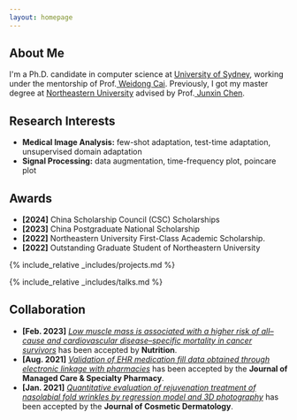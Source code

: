 ```yaml
---
layout: homepage
---
```


## About Me

I'm a Ph.D. candidate in computer science at <a href="https://www.sydney.edu.au/" target="_blank"> University of Sydney</a>,
working under the mentorship of Prof.<a href="https://weidong-tom-cai.github.io/" target="_blank"> Weidong Cai</a>. Previously, I got my master degree at <a href="https://www.neu.edu.cn/" target="_blank"> Northeastern University</a> advised by Prof.<a href="https://scholar.google.com/citations?user=Mn-xNAIAAAAJ&hl" target="_blank"> Junxin Chen</a>.


## Research Interests
- **Medical Image Analysis:** few-shot adaptation, test-time adaptation, unsupervised domain adaptation
- **Signal Processing:** data augmentation, time-frequency plot, poincare plot

## Awards
- **[2024]** China Scholarship Council (CSC) Scholarships
- **[2023]** China Postgraduate National Scholarship
- **[2022]** Northeastern University First-Class Academic Scholarship.
- **[2022]** Outstanding Graduate Student of Northeastern University


<!-- {% include_relative _includes/publications.md %} -->

{% include_relative _includes/projects.md %}

{% include_relative _includes/talks.md %}







## Collaboration

<!-- - **[Feb. 2020]** Our paper about incremental learning is accepted to CVPR 2020.
- **[Feb. 2020]** We will host the ACM Multimedia Asia 2020 conference in Singapore!
- **[Sept. 2019]** Our paper about few-shot learning is accepted to NeurIPS 2019. -->
- **[Feb. 2023]** <a href="https://www.sciencedirect.com/science/article/pii/S089990072200346X" target="_blank">*Low muscle mass is associated with a higher risk of all–cause and cardiovascular disease–specific mortality in cancer survivors*</a> has been accepted by **Nutrition**. 
- **[Aug. 2021]** <a href="https://www.jmcp.org/doi/full/10.18553/jmcp.2021.27.10.1482" target="_blank">*Validation of EHR medication fill data obtained through electronic linkage with pharmacies*</a> has been accepted by the **Journal of Managed Care & Specialty Pharmacy**.
- **[Jan. 2021]** <a href="https://onlinelibrary.wiley.com/doi/abs/10.1111/jocd.13486" target="_blank">*Quantitative evaluation of rejuvenation treatment of nasolabial fold wrinkles by regression model and 3D photography*</a> has been accepted by the **Journal of Cosmetic Dermatology**.





